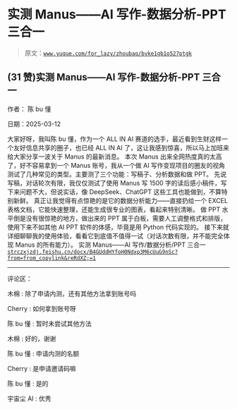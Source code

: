 # 实测 Manus——AI 写作-数据分析-PPT 三合一

> 原文：[`www.yuque.com/for_lazy/zhoubao/bvke1gb1o527ptgk`](https://www.yuque.com/for_lazy/zhoubao/bvke1gb1o527ptgk)

## (31 赞)实测 Manus——AI 写作-数据分析-PPT 三合一

作者： 陈 bu 懂

日期：2025-03-12

大家好呀，我叫陈 bu 懂，作为一个 ALL IN AI 赛道的选手，最近看到生财这样一个友好信息共享的圈子，也已经 ALL IN
AI 了，这让我感到惊喜，所以马上加班来给大家分享一波关于 Manus 的最新消息。
本次 Manus 出来全网热度真的太高了，好不容易拿到一个 Manus 账号，我从一个做 AI 写作变现项目的圈友的视角测试了几种常见的类型。主要测了三个功能：写稿子、分析数据和做 PPT。
先说写稿，对话轮次有限，我仅仅测试了使用 Manus 写 1500 字的读后感小稿件，写下来问题不大，但说实话，像 DeepSeek、ChatGPT 这些工具也能做到，不算特别新鲜。
真正让我觉得有点惊艳的是它的数据分析能力——直接扔给一个 EXCEL 表格文档，它能快速整理，还能生成很专业的图表，看起来特别清晰。
做 PPT 水平倒是没有很惊艳的地方，做出来的 PPT 属于白板，需要人工调整格式和排版，使用下来不如其他 AI PPT 软件的体感，毕竟是用 Python 代码实现的。
接下来就详细聊聊我的使用体验，看看它到底值不值得一试（对话次数有限，并不能完全体现 Manus 的所有能力）。
实测 Manus——AI 写作/数据分析/PPT 三合一 [`strczxjzdj.feishu.cn/docx/B4GUddHYfoH0Ndxp3M6cUuG9nSc?from=from_copylink&reRdXZ;=1`](https://strczxjzdj.feishu.cn/docx/B4GUddHYfoH0Ndxp3M6cUuG9nSc?from=from_copylink&reRdXZ;=1)

* * *

评论区：

木棉 : 除了申请内测，还有其他方法拿到账号吗

Cherry : 如何拿到账号呀

陈 bu 懂 : 暂时未尝试其他方法

木棉 : 好的，谢谢

陈 bu 懂 : 申请内测的名额

Cherry : 是申请邀请码嘛

陈 bu 懂 : 是的

宇宙尘 AI : 优秀